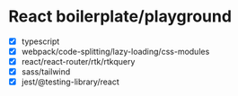 # React boilerplate/playground

- [x] typescript
- [x] webpack/code-splitting/lazy-loading/css-modules
- [x] react/react-router/rtk/rtkquery
- [x] sass/tailwind
- [x] jest/@testing-library/react
